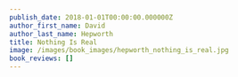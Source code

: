 ```yaml
---
publish_date: 2018-01-01T00:00:00.000000Z
author_first_name: David
author_last_name: Hepworth
title: Nothing Is Real
image: /images/book_images/hepworth_nothing_is_real.jpg
book_reviews: []
---
```

